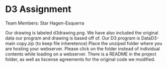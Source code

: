 # D3 Assignment

Team Members:
Star Hagen-Esquerra


Our drawing is labeled d3drawing.png.
We have also included the original data our program and drawing is based off of. 
Our D3 program is DataD3-main copy.zip (to keep file inheretence) 
Place the unziped folder where you are hosting your webserver. 
Please click on the folder instead of individual contents while loading on a webserver. There is a README in the project folder, as well as liscense agreements for the original code we modified. 
